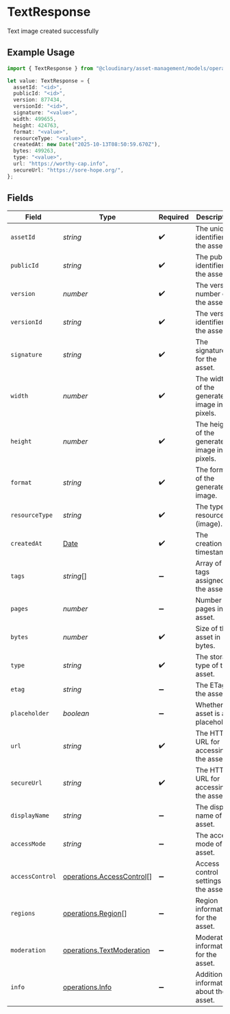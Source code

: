 # TextResponse

Text image created successfully

## Example Usage

```typescript
import { TextResponse } from "@cloudinary/asset-management/models/operations";

let value: TextResponse = {
  assetId: "<id>",
  publicId: "<id>",
  version: 877434,
  versionId: "<id>",
  signature: "<value>",
  width: 499655,
  height: 424763,
  format: "<value>",
  resourceType: "<value>",
  createdAt: new Date("2025-10-13T08:50:59.670Z"),
  bytes: 499263,
  type: "<value>",
  url: "https://worthy-cap.info",
  secureUrl: "https://sore-hope.org/",
};
```

## Fields

| Field                                                                                         | Type                                                                                          | Required                                                                                      | Description                                                                                   |
| --------------------------------------------------------------------------------------------- | --------------------------------------------------------------------------------------------- | --------------------------------------------------------------------------------------------- | --------------------------------------------------------------------------------------------- |
| `assetId`                                                                                     | *string*                                                                                      | :heavy_check_mark:                                                                            | The unique identifier of the asset.                                                           |
| `publicId`                                                                                    | *string*                                                                                      | :heavy_check_mark:                                                                            | The public identifier of the asset.                                                           |
| `version`                                                                                     | *number*                                                                                      | :heavy_check_mark:                                                                            | The version number of the asset.                                                              |
| `versionId`                                                                                   | *string*                                                                                      | :heavy_check_mark:                                                                            | The version identifier of the asset.                                                          |
| `signature`                                                                                   | *string*                                                                                      | :heavy_check_mark:                                                                            | The signature for the asset.                                                                  |
| `width`                                                                                       | *number*                                                                                      | :heavy_check_mark:                                                                            | The width of the generated image in pixels.                                                   |
| `height`                                                                                      | *number*                                                                                      | :heavy_check_mark:                                                                            | The height of the generated image in pixels.                                                  |
| `format`                                                                                      | *string*                                                                                      | :heavy_check_mark:                                                                            | The format of the generated image.                                                            |
| `resourceType`                                                                                | *string*                                                                                      | :heavy_check_mark:                                                                            | The type of resource (image).                                                                 |
| `createdAt`                                                                                   | [Date](https://developer.mozilla.org/en-US/docs/Web/JavaScript/Reference/Global_Objects/Date) | :heavy_check_mark:                                                                            | The creation timestamp.                                                                       |
| `tags`                                                                                        | *string*[]                                                                                    | :heavy_minus_sign:                                                                            | Array of tags assigned to the asset.                                                          |
| `pages`                                                                                       | *number*                                                                                      | :heavy_minus_sign:                                                                            | Number of pages in the asset.                                                                 |
| `bytes`                                                                                       | *number*                                                                                      | :heavy_check_mark:                                                                            | Size of the asset in bytes.                                                                   |
| `type`                                                                                        | *string*                                                                                      | :heavy_check_mark:                                                                            | The storage type of the asset.                                                                |
| `etag`                                                                                        | *string*                                                                                      | :heavy_minus_sign:                                                                            | The ETag of the asset.                                                                        |
| `placeholder`                                                                                 | *boolean*                                                                                     | :heavy_minus_sign:                                                                            | Whether the asset is a placeholder.                                                           |
| `url`                                                                                         | *string*                                                                                      | :heavy_check_mark:                                                                            | The HTTP URL for accessing the asset.                                                         |
| `secureUrl`                                                                                   | *string*                                                                                      | :heavy_check_mark:                                                                            | The HTTPS URL for accessing the asset.                                                        |
| `displayName`                                                                                 | *string*                                                                                      | :heavy_minus_sign:                                                                            | The display name of the asset.                                                                |
| `accessMode`                                                                                  | *string*                                                                                      | :heavy_minus_sign:                                                                            | The access mode of the asset.                                                                 |
| `accessControl`                                                                               | [operations.AccessControl](../../models/operations/accesscontrol.md)[]                        | :heavy_minus_sign:                                                                            | Access control settings for the asset.                                                        |
| `regions`                                                                                     | [operations.Region](../../models/operations/region.md)[]                                      | :heavy_minus_sign:                                                                            | Region information for the asset.                                                             |
| `moderation`                                                                                  | [operations.TextModeration](../../models/operations/textmoderation.md)                        | :heavy_minus_sign:                                                                            | Moderation information for the asset.                                                         |
| `info`                                                                                        | [operations.Info](../../models/operations/info.md)                                            | :heavy_minus_sign:                                                                            | Additional information about the asset.                                                       |